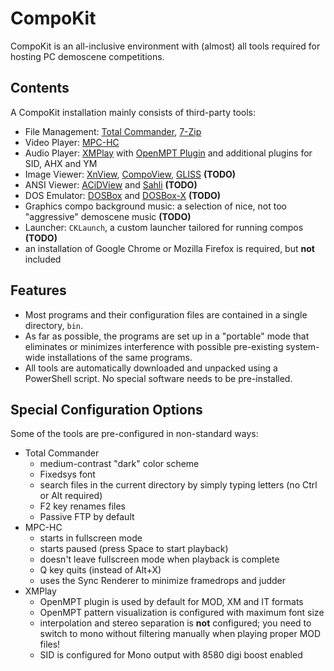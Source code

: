 # CompoKit

CompoKit is an all-inclusive environment with (almost) all tools required for hosting PC demoscene competitions.

## Contents

A CompoKit installation mainly consists of third-party tools:

- File Management: [Total Commander](https://www.ghisler.com/index.htm), [7-Zip](https://www.7-zip.org/)
- Video Player: [MPC-HC](https://mpc-hc.org/)
- Audio Player: [XMPlay](https://www.un4seen.com/xmplay.html) with [OpenMPT Plugin](https://lib.openmpt.org/libopenmpt/) and additional plugins for SID, AHX and YM
- Image Viewer: [XnView](https://www.xnview.com/en/), [CompoView](https://www.pouet.net/prod.php?which=56934), [GLISS](http://svn.emphy.de/scripts/trunk/gliss.cpp) **(TODO)**
- ANSI Viewer: [ACiDView](https://sourceforge.net/projects/acidview6-win32/) and [Sahli](https://github.com/m0qui/Sahli) **(TODO)**
- DOS Emulator: [DOSBox](https://www.dosbox.com/) and [DOSBox-X](https://dosbox-x.com/) **(TODO)**
- Graphics compo background music: a selection of nice, not too "aggressive" demoscene music **(TODO)**
- Launcher: `CKLaunch`, a custom launcher tailored for running compos **(TODO)**
- an installation of Google Chrome or Mozilla Firefox is required, but **not** included

## Features

- Most programs and their configuration files are contained in a single directory, `bin`.
- As far as possible, the programs are set up in a "portable" mode that eliminates or minimizes interference with possible pre-existing system-wide installations of the same programs.
- All tools are automatically downloaded and unpacked using a PowerShell script. No special software needs to be pre-installed.

## Special Configuration Options

Some of the tools are pre-configured in non-standard ways:

- Total Commander
  - medium-contrast "dark" color scheme
  - Fixedsys font
  - search files in the current directory by simply typing letters (no Ctrl or Alt required)
  - F2 key renames files
  - Passive FTP by default
- MPC-HC
  - starts in fullscreen mode
  - starts paused (press Space to start playback)
  - doesn't leave fullscreen mode when playback is complete
  - Q key quits (instead of Alt+X)
  - uses the Sync Renderer to minimize framedrops and judder
- XMPlay
  - OpenMPT plugin is used by default for MOD, XM and IT formats
  - OpenMPT pattern visualization is configured with maximum font size
  - interpolation and stereo separation is **not** configured; you need to switch to mono without filtering manually when playing proper MOD files!
  - SID is configured for Mono output with 8580 digi boost enabled
